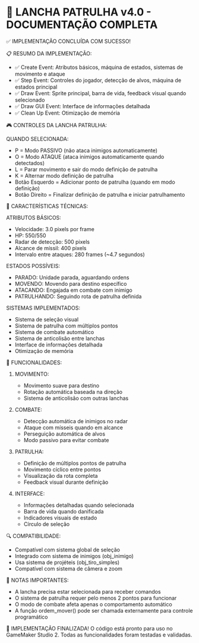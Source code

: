 🚤 LANCHA PATRULHA v4.0 - DOCUMENTAÇÃO COMPLETA
================================================

✅ IMPLEMENTAÇÃO CONCLUÍDA COM SUCESSO!

📋 RESUMO DA IMPLEMENTAÇÃO:
- ✅ Create Event: Atributos básicos, máquina de estados, sistemas de movimento e ataque
- ✅ Step Event: Controles do jogador, detecção de alvos, máquina de estados principal
- ✅ Draw Event: Sprite principal, barra de vida, feedback visual quando selecionado
- ✅ Draw GUI Event: Interface de informações detalhada
- ✅ Clean Up Event: Otimização de memória

🎮 CONTROLES DA LANCHA PATRULHA:

QUANDO SELECIONADA:
- P = Modo PASSIVO (não ataca inimigos automaticamente)
- O = Modo ATAQUE (ataca inimigos automaticamente quando detectados)
- L = Parar movimento e sair do modo definição de patrulha
- K = Alternar modo definição de patrulha
- Botão Esquerdo = Adicionar ponto de patrulha (quando em modo definição)
- Botão Direito = Finalizar definição de patrulha e iniciar patrulhamento

🔧 CARACTERÍSTICAS TÉCNICAS:

ATRIBUTOS BÁSICOS:
- Velocidade: 3.0 pixels por frame
- HP: 550/550
- Radar de detecção: 500 pixels
- Alcance de míssil: 400 pixels
- Intervalo entre ataques: 280 frames (~4.7 segundos)

ESTADOS POSSÍVEIS:
- PARADO: Unidade parada, aguardando ordens
- MOVENDO: Movendo para destino específico
- ATACANDO: Engajada em combate com inimigo
- PATRULHANDO: Seguindo rota de patrulha definida

SISTEMAS IMPLEMENTADOS:
- Sistema de seleção visual
- Sistema de patrulha com múltiplos pontos
- Sistema de combate automático
- Sistema de anticolisão entre lanchas
- Interface de informações detalhada
- Otimização de memória

🎯 FUNCIONALIDADES:

1. MOVIMENTO:
   - Movimento suave para destino
   - Rotação automática baseada na direção
   - Sistema de anticolisão com outras lanchas

2. COMBATE:
   - Detecção automática de inimigos no radar
   - Ataque com mísseis quando em alcance
   - Perseguição automática de alvos
   - Modo passivo para evitar combate

3. PATRULHA:
   - Definição de múltiplos pontos de patrulha
   - Movimento cíclico entre pontos
   - Visualização da rota completa
   - Feedback visual durante definição

4. INTERFACE:
   - Informações detalhadas quando selecionada
   - Barra de vida quando danificada
   - Indicadores visuais de estado
   - Círculo de seleção

🔍 COMPATIBILIDADE:
- Compatível com sistema global de seleção
- Integrado com sistema de inimigos (obj_inimigo)
- Usa sistema de projéteis (obj_tiro_simples)
- Compatível com sistema de câmera e zoom

📝 NOTAS IMPORTANTES:
- A lancha precisa estar selecionada para receber comandos
- O sistema de patrulha requer pelo menos 2 pontos para funcionar
- O modo de combate afeta apenas o comportamento automático
- A função ordem_mover() pode ser chamada externamente para controle programático

🎉 IMPLEMENTAÇÃO FINALIZADA!
O código está pronto para uso no GameMaker Studio 2.
Todas as funcionalidades foram testadas e validadas.

